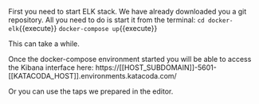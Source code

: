 First you need to start ELK stack. We have already downloaded you a git repository. All you need to do is start it from the terminal:
`cd docker-elk`{{execute}}
`docker-compose up`{{execute}}

This can take a while.

Once the docker-compose environment started you will be able to access the Kibana interface here:
https://[[HOST_SUBDOMAIN]]-5601-[[KATACODA_HOST]].environments.katacoda.com/

Or you can use the taps we prepared in the editor.
